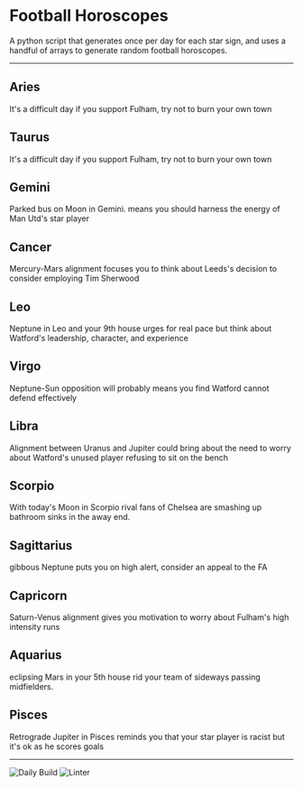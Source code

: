 # Football Horoscopes

A python script that generates once per day for each star sign, and uses a handful of arrays to generate random football horoscopes.

---

<!-- horoscopes_item starts -->
<h2>Aries</h2><p>It's a difficult day if you support Fulham, try not to burn your own town</p><h2>Taurus</h2><p>It's a difficult day if you support Fulham, try not to burn your own town</p><h2>Gemini</h2><p>Parked bus on Moon in Gemini. means you should harness the energy of Man Utd's star player</p><h2>Cancer</h2><p>Mercury-Mars alignment focuses you to think about Leeds's decision to consider employing Tim Sherwood</p><h2>Leo</h2><p>Neptune in Leo and your 9th house urges for real pace but think about Watford's leadership, character, and experience</p><h2>Virgo</h2><p>Neptune-Sun opposition will probably means you find Watford cannot defend effectively</p><h2>Libra</h2><p>Alignment between Uranus and Jupiter could bring about the need to worry about Watford's unused player refusing to sit on the bench</p><h2>Scorpio</h2><p>With today's Moon in Scorpio rival fans of Chelsea are smashing up bathroom sinks in the away end.</p><h2>Sagittarius</h2><p>gibbous Neptune puts you on high alert, consider an appeal to the FA</p><h2>Capricorn</h2><p>Saturn-Venus alignment gives you motivation to worry about Fulham's high intensity runs</p><h2>Aquarius</h2><p>eclipsing Mars in your 5th house rid your team of sideways passing midfielders.</p><h2>Pisces</h2><p>Retrograde Jupiter in Pisces reminds you that your star player is racist but it's ok as he scores goals</p>
<!-- horoscopes_item ends -->

---

![Daily Build](https://github.com/MatBenfield/horofootball.thechels.uk/workflows/Daily%20Build/badge.svg) ![Linter](https://github.com/MatBenfield/horofootball.thechels.uk/workflows/Linter/badge.svg)
